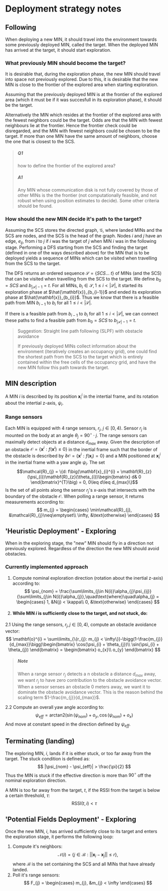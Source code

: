 # Deployment strategy notes
## Following

When deploying a new MIN, it should travel into the environment towards some previously deployed MIN, called the target. When the deployed MIN has arrived at the target, it should start exploration.
### What previously MIN should become the target?
It is desirable that, during the exploration phase, the new  MIN should travel into space not previously explored. Due to this, it is desirable that the new MIN is close to the frontier of the explored area when starting exploration.

Assuming that the previously deployed MIN is at the frontier of the explored area (which it must be if it was succesfull in its exploration phase), it should be the target.

Alternatively the MIN which resides at the frontier of the explored area with the fewest neighbors could be the target. Odds are that the MIN with fewest neighbours lie at the frontier. Hence the frontier check could be disregarded, and the MIN with fewest neighbors could be chosen to be the target. If more than one MIN have the same amount of neighbors, choose the one that is closest to the SCS.

> ##### Q1
> how to define the frontier of the explored area?
>
> ##### A1
> Any MIN whose communication disk is not fully covered by those of other MINs is the the frontier (not computationally feasible, and not robust when using position estimates to decide). Some other criteria should be found.
### How should the new MIN decide it's path to the target?
Assuming the SCS stores the directed graph, $\mathcal{G}$, where landed MINs and the SCS are nodes, and the SCS is the head of the graph. Nodes $i$ and $j$ have an edge, $e_{ij}$, from $i$ to $j$ if $i$ was the target of $j$ when MIN $i$ was in the following stage. Performing a DFS starting from the SCS and finding the target (defined in one of the ways described above) for the MIN that is to be deployed yields a sequence of MINs which can be visited when travelling from the SCS to the target.

The DFS returns an ordered sequence $\mathcal{S} = \{SCS\dots\ t\}$ of MINs (and the SCS) that can be visited when travelling from the SCS to the target. We define $b_{0} = SCS$ and $b_{|\mathcal{S}|-1} = t$. For all MINs, $b_{i}\in\mathcal{S},1\leq i<|\mathcal{S}|$, it started its exploration phase at $\hat{\mathbf{x}}_{b_{i-1}}$ and ended its exploration phase at $\hat{\mathbf{x}}_{b_{i}}$. Thus we know that there is a feasible path from MIN $b_{i-1}$ to $b_{i}$ for all $1\leq i<|\mathcal{S}|$.

If there is a feasible path from $b_{i-1}$ to $b_{i}$ for all $1\leq i<|\mathcal{S}|$, we can connect these paths to find a feasible path from $b_{0} = SCS$ to $b_{|\mathcal{S}|-1}=t$.

> Suggestion: Straight line path following (SLPF) with obstacle avoidance
> 
> If previously deployed MINs collect information about the environment (iteratively creates an occupancy grid), one could find the shortest path from the SCS to the target which is entirely contained within the free cells of the occupancy grid, and have the new MIN follow this path towards the target.

## MIN description
A MIN $i$ is described by its position $\mathbf{x}_{i}^{i}$ in the intertial frame, and its rotation about the intertial z-axis, $\psi_{i}$.

### Range sensors
Each MIN is equipped with 4 range sensors, $r_{j},\;j\in[0,4)$. Sensor $r_{j}$ is mounted on the body at an angle $\theta_{j} = 90^{\circ}\cdot j$. The range sensors can maximally detect objects at a distance $d_{max}$ away. 
Given the description of an obstacle $\mathcal{O}=\{\mathbf{x}^{i}: f(\mathbf{x}^{i})\leq 0\}$ in the inertial frame such that the border of the obstacle is described by $\partial\mathcal{O} = \{\mathbf{x}^{i}: f(\mathbf{x}_{i}) = 0\}$ and a MIN positioned at $\mathbf{x}_{i}^{i}$ in the inertial frame with a yaw angle $\psi_{i}$. The set 
$$\mathcal{R}_{j} = \{d: f\big(\mathbf{x}_{i}^{i} + \mathbf{R}_{z}(\psi_{i})\mathbf{R}_{z}(\theta_{i})\begin{bmatrix}
    d& 0
\end{bmatrix}^{T}\big) = 0, 0\leq d\leq d_{max}\}$$
Is the set of all points along the sensor $r_{j}$'s x-axis that intersects with the boundary of the obstacle $\mathcal{O}$. When polling a range sensor, it returns measurements according to:
$$
m_{j} = \begin{cases}
    \min\mathcal{R}_{j}, &\mathcal{R}_{j}\neq\emptyset\\
    \infty, &\text{otherwise}
\end{cases}
$$



## 'Heuristic Deployment' - Exploring

When in the exploring stage, the "new" MIN should fly in a direction not previously explored. Regardless of the direction the new MIN should avoid obstacles.

### Currently implemented approach

1. Compute nominal exploration direction (rotation about the inertial z-axis) according to:
   $$
   \psi_{nom} = \frac{\sum\limits_{j\in N(i)}\alpha_{j}\psi_{ij}}{\sum\limits_{j\in N(i)}\alpha_{j}},\quad\text{where}\quad\alpha_{j} = \begin{cases}
       1, &N(j) < \kappa\\
       0, &\text{otherwise}
   \end{cases}
   $$
2. #### While MIN ${i}$ is sufficiently close to the target, and not stuck, do:
   
2.1 Using the range sensors, $r_{j},j\in[0, 4)$, compute an obstacle avoidance vector:
$$
\mathbf{o}^{i} = \sum\limits_{\{r_{j}: m_{j} < \infty\}}-\bigg(1-\frac{m_{j}}{d_{max}}\bigg)\begin{bmatrix}
    \cos(\psi_{i} + \theta_{j})\\
    \sin(\psi_{i} + \theta_{j})
\end{bmatrix} = \begin{bmatrix}
    o_{x}\\ o_{y}
\end{bmatrix}
$$

> ##### Note
> When a range sensor $r_{j}$ detects a n obstacle a distance $d_{max}$ away, we want $r_{j}$ to have zero contribution to the obstacle avoidance vector. When a sensor senses an obstacle $0$ meters away, we want it to dominate the obstacle avoidance vector. This is the reason behind the scaling term $1-\frac{m_{j}}{d_{max}}$.


2.2 Compute an overall yaw angle according to:
$$
\psi_{eff} = \text{arctan2}\big(\sin(\psi_{nom}) + o_{y}, \cos(\psi_{nom}) + o_{x}\big)$$
And move at constant speed in the direction defined by $\psi_{eff}$.

## Terminating (landing)
The exploring MIN, $i$, lands if it is either stuck, or too far away from the target. The stuck condition is defined as:
$$
|\psi_{nom} - \psi_{eff}| > \frac{\pi}{2}
$$
Thus the MIN is stuck if the effective direction is more than $90^{\circ}$ off the nominal exploration direction.

A MIN is too far away from the target, $t$, if the RSSI from the target is below a certain threshold, $\tau$:
$$
\text{RSSI}(t, i) < \tau
$$

## 'Potential Fields Deployment' - Exploring
Once the new MIN, $i$, has arrived sufficiently close to its target and enters the exploration stage, it performs the following loop:

1. Compute it's neighbors:
   $$
   \mathcal{N}(i) = \{j\in\mathcal{B}: ||\mathbf{x}_{i} - \mathbf{x}_{j}||\leq r\},
   $$
   where $\mathcal{B}$ is the set containing the SCS and all MINs that have already landed.
2. Poll it's range sensors:
   $$
   F_{j} = \begin{cases}
       m_{j}, &m_{j} < \infty
   \end{cases}
   $$